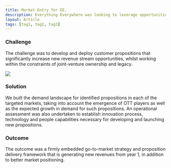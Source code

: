```yaml
---
title: Market Entry for EE.
description: Everything Everywhere was looking to leverage opportunities arising from cloud-based technologies to drive revenues from data services.
layout: Article
tags: [tag1, tag2, tag3]
---
```

<div class="bg-white">
    <h3 class="text-green pt-4">Challenge</h3>
    <p class="py-4 font-bold font-green-dark">The challenge was to develop and deploy customer propositions that
        significantly increase new revenue stream opportunities, whilst working within the constraints of
        joint-venture ownership and legacy.</p>
</div>
<div class="">
    <img src="/globalskills.svg" class="w-100">
</div>
<div class="bg-white py-4">
    <h3 class="text-green t-4">Solution</h3>
    <p class="py-4">We built the demand landscape for identified propositions in each of the targeted markets,
        taking into account the emergence of OTT players as well as the expected growth in demand for such
        propositions. An operational assessment was also undertaken to establish innovation process, technology and
        people capabilities necessary for developing and launching new propositions.</p>
</div>
<div class="bg-white bg-blue-lightest rounded p-4 md:-m-4">
    <h3 class="text-blue-darker">Outcome</h3>
    <p class="pt-4 font-bold font-green-dark">The outcome was a firmly embedded go-to-market strategy and
        proposition delivery framework that is generating new revenues from year 1, in addition to better market
        positioning.</p>
</div>